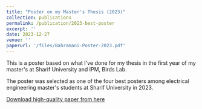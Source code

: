 ```yaml
---
title: "Poster on my Master's Thesis (2023)"
collection: publications
permalink: /publication/2023-best-poster
excerpt: ''
date: 2023-12-27
venue: ''
paperurl: '/files/Bahramani-Poster-2023.pdf'
---
```

This is a poster based on what I've done for my thesis in the first year of my master's at Sharif University and IPM, Birds Lab.

The poster was selected as one of the four best posters among electrical engineering master's students at Sharif University in 2023.

[Download high-quality paper from here](/files/Bahramani-Poster-2023.pdf)
